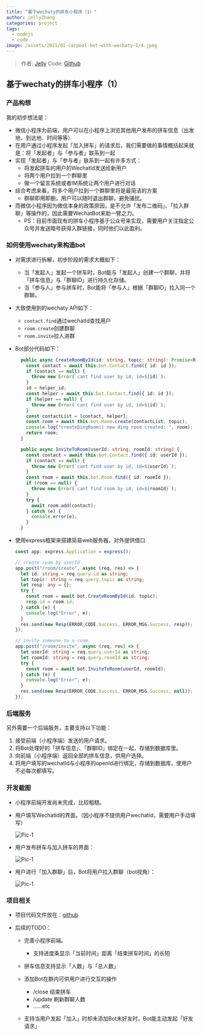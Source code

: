 ```yaml
---
title: "基于wechaty的拼车小程序（1）"
author: jellyZhang
categories: project
tags:
  - nodejs
  - code
image: /assets/2021/01-carpool-bot-with-wechaty-1/4.jpeg
---
```


> 作者: [Jelly](https://github.com/jellyZhang)
> Code: [Github](https://github.com/JellyZhang/rw-helper-back)

## 基于wechaty的拼车小程序（1）

### 产品构想

我的初步想法是：

- 微信小程序为前端，用户可以在小程序上浏览其他用户发布的拼车信息（出发地、到达地、时间等等）
- 在用户通过小程序发起「加入拼车」的请求后，我们需要做的事情概括起来就是：将「发起者」与「参与者」联系到一起
- 实现「发起者」与「参与者」联系到一起有许多方式：
  - 将发起拼车的用户的WechatId发送给新用户
  - 将两个用户拉到一个群聊里
  - 做一个留言系统或者IM系统让两个用户进行对话
- 综合考虑来看，将多个用户拉到一个群聊里将是最简洁的方案
  - 群聊即用即删，用户可以随时退出群聊，避免骚扰。
- 而微信小程序因为微信本身的政策原因，是不允许「发布二维码」、「拉入群聊」等操作的，因此需要WechatBot来助一臂之力。
  - PS：目前市面现有的拼车小程序基于公众号来实现，需要用户关注指定公众号并发送暗号获得入群链接，同时他们以此盈利。

### 如何使用wechaty来构造bot

- 对需求进行拆解，初步阶段的需求大概如下：

  - 当「发起人」发起一个拼车时，Bot能与「发起人」创建一个群聊，并将「拼车信息」与「群聊ID」进行持久化存储。
  - 当「参与人」参与拼车时，Bot能将「参与人」根据「群聊ID」拉入同一个群聊。

- 大致使用到的wechaty API如下：

  - `contact.find`通过wechatId查找用户
  - `room.create`创建群聊
  - `room.invite`拉人进群

- Bot部分代码如下：

  ```typescript
    public async CreateRoomById(id: string, topic: string): Promise<Room> {
      const contact = await this.bot.Contact.find({ id: id });
      if (contact == null) {
        throw new Error(`cant find user by id, id=${id}`);
      }
      id = helper_id;
      const helper = await this.bot.Contact.find({ id: id });
      if (helper == null) {
        throw new Error(`cant find user by id, id=${id}`);
      }
      const contactList = [contact, helper];
      const room = await this.bot.Room.create(contactList, topic);
      console.log("createDingRoom() new ding room created: ", room);
      return room;
    }
  
    public async InviteToRoom(userId: string, roomId: string) {
      const contact = await this.bot.Contact.find({ id: userId });
      if (contact == null) {
        throw new Error(`cant find user by id, id=${userId}`);
      }
      const room = await this.bot.Room.find({ id: roomId });
      if (room == null) {
        throw new Error(`cant find room by id, id=${roomId}`);
      }
      try {
        await room.add(contact);
      } catch (e) {
        console.error(e);
      }
    }
  ```

- 使用express框架来搭建简易web服务器，对外提供借口

  ```typescript
  const app: express.Application = express();
  
  // create room by userId
  app.post("/room/create", async (req, res) => {
    let id: string = req.query.id as string;
    let topic: string = req.query.topic as string;
    let resp: any = {};
    try {
      const room = await bot.CreateRoomById(id, topic);
      resp.id = room.id;
    } catch (e) {
      console.log("Error", e);
    }
    res.send(new Resp(ERROR_CODE.Success, ERROR_MSG.Success, resp));
  });
  
  // invite someone to a room
  app.post("/room/invite", async (req, res) => {
    let userId: string = req.query.userId as string;
    let roomId: string = req.query.roomId as string;
    try {
      const room = await bot.InviteToRoom(userId, roomId);
    } catch (e) {
      console.log("Error", e);
    }
    res.send(new Resp(ERROR_CODE.Success, ERROR_MSG.Success, null));
  });
  ```

### 后端服务

另外需要一个后端服务，主要支持以下功能：

1. 接受前端（小程序端）发送的用户请求。
2. 将Bot处理好的「拼车信息」、「群聊ID」绑定在一起，存储到数据库里。
3. 向前端（小程序端）返回全部的拼车信息，供用户选择。
4. 将用户填写的wechatId与小程序的openId进行绑定，存储到数据库，使用户不必每次都填写。

### 开发截图

- 小程序前端开发尚未完成，比较粗糙。

- 用户填写WechatId的界面。（因小程序不提供用户wechatId，需要用户手动填写）

  ![Pic-1](/assets/2021/01-carpool-bot-with-wechaty-1/2.jpg)

- 用户发布拼车与加入拼车的界面：

  ![Pic-1](/assets/2021/01-carpool-bot-with-wechaty-1/1.jpg)

- 用户进行「加入群聊」后，Bot将用户拉入群聊（bot视角）：

  ![Pic-1](/assets/2021/01-carpool-bot-with-wechaty-1/3.jpg)

### 项目相关

- 项目代码文件放在：[github](https://github.com/JellyZhang/rw-helper-back/tree/master/wechat-bot)

- 后续的TODO：

  - 完善小程序前端。

    - 支持进度条显示「当前时间」距离「结束拼车时间」的长短

  - 拼车信息支持显示「人数」与「总人数」

  - 添加Bot在群内可供用户进行交互的操作

    - /close  结束拼车
    - /update  刷新群聊人数
    - ……etc

  - 支持当用户发起「加入」时却未添加Bot未好友时，Bot能主动发起「好友请求」
